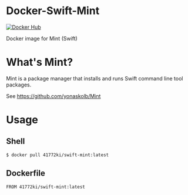 # Docker-Swift-Mint
[![Docker Hub](http://dockeri.co/image/41772ki/swift-mint)](https://hub.docker.com/r/41772ki/swift-mint)

Docker image for Mint (Swift)

# What's Mint?
Mint is a package manager that installs and runs Swift command line tool packages.

See https://github.com/yonaskolb/Mint

# Usage

## Shell

```sh
$ docker pull 41772ki/swift-mint:latest
```

## Dockerfile

```ruby:Dockerfile
FROM 41772ki/swift-mint:latest
```

